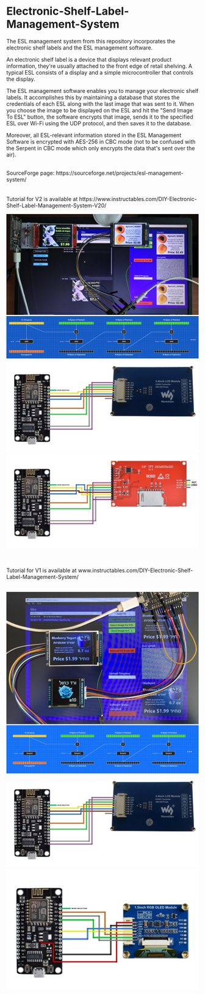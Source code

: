 # Electronic-Shelf-Label-Management-System
The ESL management system from this repository incorporates the electronic shelf labels and the ESL management software.

An electronic shelf label is a device that displays relevant product information, they're usually attached to the front edge of retail shelving. A typical ESL consists of a display and a simple microcontroller that controls the display.

The ESL management software enables you to manage your electronic shelf labels. It accomplishes this by maintaining a database that stores the credentials of each ESL along with the last image that was sent to it. When you choose the image to be displayed on the ESL and hit the "Send Image To ESL" button, the software encrypts that image, sends it to the specified ESL over Wi-Fi using the UDP protocol, and then saves it to the database.

Moreover, all ESL-relevant information stored in the ESL Management Software is encrypted with AES-256 in CBC mode (not to be confused with the Serpent in CBC mode which only encrypts the data that's sent over the air).

</br>
SourceForge page: https://sourceforge.net/projects/esl-management-system/
</br>
</br>
</br>
Tutorial for V2 is available at https://www.instructables.com/DIY-Electronic-Shelf-Label-Management-System-V20/
</br>

![image text](https://github.com/Northstrix/Electronic-Shelf-Label-Management-System/blob/main/V2.0/Pictures/IMG_0378.jpg)
![image text](https://github.com/Northstrix/Electronic-Shelf-Label-Management-System/blob/main/V2.0/Pictures/AES%20in%20CBC.png)
![image text](https://github.com/Northstrix/Electronic-Shelf-Label-Management-System/blob/main/V2.0/Pictures/Circuit%20Diagram%20for%20ESL%20with%20ILI9341.png)
![image text](https://github.com/Northstrix/Electronic-Shelf-Label-Management-System/blob/main/V2.0/Pictures/Circuit%20Diagram%20for%20ESL%20with%20ST7789.png)


</br>
</br>
Tutorial for V1 is available at www.instructables.com/DIY-Electronic-Shelf-Label-Management-System/
</br>
</br>

![image text](https://github.com/Northstrix/Electronic-Shelf-Label-Management-System/blob/main/V1.0/Pictures/Thumbnail.JPG)
![image text](https://github.com/Northstrix/Electronic-Shelf-Label-Management-System/blob/main/V1.0/Pictures/Serpent%20in%20CBC.png)
![image text](https://github.com/Northstrix/Electronic-Shelf-Label-Management-System/blob/main/V1.0/Pictures/Circuit%20Diagram%20for%20ESL%20with%20ILI9341.png)
![image text](https://github.com/Northstrix/Electronic-Shelf-Label-Management-System/blob/main/V1.0/Pictures/Circuit%20Diagram%20for%20ESL%20with%20SSD1351.png)
